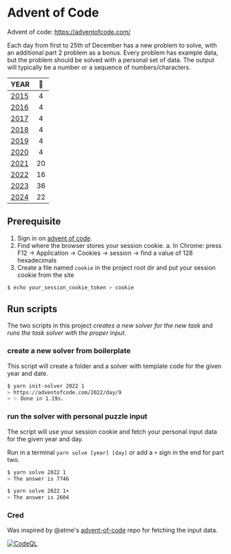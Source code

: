 # Advent of Code

Advent of code: https://adventofcode.com/

Each day from first to 25th of December has a new problem to solve, with an additional part 2 problem as a bonus.
Every problem has example data, but the problem should be solved with a personal set of data. The output will typically be a number or a sequence of numbers/characters.

| YEAR                                                                                         | 🌟 |
|----------------------------------------------------------------------------------------------|:--:|
| [2015](https://github.com/kotlinski/advent-of-code/tree/main/src/advent-of-code-solver/2015) | 4  |
| [2016](https://github.com/kotlinski/advent-of-code/tree/main/src/advent-of-code-solver/2016) | 4  |
| [2017](https://github.com/kotlinski/advent-of-code/tree/main/src/advent-of-code-solver/2017) | 4  |
| [2018](https://github.com/kotlinski/advent-of-code/tree/main/src/advent-of-code-solver/2018) | 4  |
| [2019](https://github.com/kotlinski/advent-of-code/tree/main/src/advent-of-code-solver/2019) | 4  |
| [2020](https://github.com/kotlinski/advent-of-code/tree/main/src/advent-of-code-solver/2020) | 4  |
| [2021](https://github.com/kotlinski/advent-of-code/tree/main/src/advent-of-code-solver/2021) | 20 |
| [2022](https://github.com/kotlinski/advent-of-code/tree/main/src/advent-of-code-solver/2022) | 16 |
| [2023](https://github.com/kotlinski/advent-of-code/tree/main/src/advent-of-code-solver/2023) | 36 |
| [2024](https://github.com/kotlinski/advent-of-code/tree/main/src/advent-of-code-solver/2024) | 22 |

## Prerequisite

1. Sign in on [advent of code](https://adventofcode.com/).
2. Find where the browser stores your session cookie.
   a. In Chrome: press F12 -> Application -> Cookies -> session -> find a value of 128 hexadecimals
3. Create a file named `cookie` in the project root dir and put your session cookie from the site

```sh
$ echo your_session_cookie_token > cookie
```

## Run scripts

The two scripts in this project _creates a new solver for the new task_ and _runs the task solver with the proper input_.

### create a new solver from boilerplate

This script will create a folder and a solver with template code for the given year and date.

```sh
$ yarn init-solver 2022 1
> https://adventofcode.com/2022/day/9
> ✨ Done in 1.19s.
```

### run the solver with personal puzzle input

The script will use your session cookie and fetch your personal input data for the given year and day.

Run in a terminal `yarn solve [year] [day]` or add a `+` sign in the end for part two.

```sh
$ yarn solve 2022 1
> The answer is 7746

$ yarn solve 2022 1+
> The answer is 2604
```

### Cred

Was inspired by @atme's [advent-of-code](https://github.com/atme/advent-of-code-2021) repo for fetching the input data.

[![CodeQL](https://github.com/kotlinski/advent-of-code/actions/workflows/codeql.yml/badge.svg)](https://github.com/kotlinski/advent-of-code/actions/workflows/codeql.yml)

